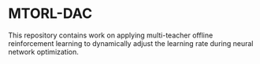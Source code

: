 # MTORL-DAC
This repository contains work on applying multi-teacher offline reinforcement learning to dynamically adjust the learning rate during neural network optimization.
